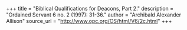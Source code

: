 +++
title = "Biblical Qualifications for Deacons, Part 2."
description = "Ordained Servant 6 no. 2 (1997): 31-36."
author = "Archibald Alexander Allison"
source_url = "http://www.opc.org/OS/html/V6/2c.html"
+++
